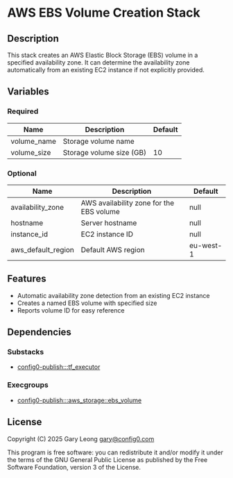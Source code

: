 # AWS EBS Volume Creation Stack

## Description
This stack creates an AWS Elastic Block Storage (EBS) volume in a specified availability zone. It can determine the availability zone automatically from an existing EC2 instance if not explicitly provided.

## Variables

### Required
| Name | Description | Default |
|------|-------------|---------|
| volume_name | Storage volume name | |
| volume_size | Storage volume size (GB) | 10 |

### Optional
| Name | Description | Default |
|------|-------------|---------|
| availability_zone | AWS availability zone for the EBS volume | null |
| hostname | Server hostname | null |
| instance_id | EC2 instance ID | null |
| aws_default_region | Default AWS region | eu-west-1 |

## Features
- Automatic availability zone detection from an existing EC2 instance
- Creates a named EBS volume with specified size
- Reports volume ID for easy reference

## Dependencies

### Substacks
- [config0-publish:::tf_executor](https://api-app.config0.com/web_api/v1.0/stacks/config0-publish/tf_executor)

### Execgroups
- [config0-publish:::aws_storage::ebs_volume](https://api-app.config0.com/web_api/v1.0/exec/groups/config0-publish/aws_storage/ebs_volume)

## License
Copyright (C) 2025 Gary Leong <gary@config0.com>

This program is free software: you can redistribute it and/or modify
it under the terms of the GNU General Public License as published by
the Free Software Foundation, version 3 of the License.
